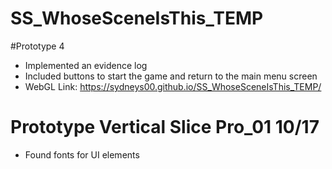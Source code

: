 # SS_WhoseSceneIsThis_TEMP
 
#Prototype 4
- Implemented an evidence log
- Included buttons to start the game and return to the main menu screen
- WebGL Link: https://sydneys00.github.io/SS_WhoseSceneIsThis_TEMP/

# Prototype Vertical Slice Pro_01 10/17
- Found fonts for UI elements
  
